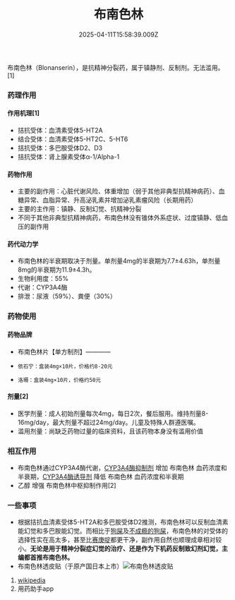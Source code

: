 ﻿---
title: 布南色林
description: 
published: true
date: 2025-04-11T15:58:39.009Z
tags: 
editor: markdown
dateCreated: 2025-04-12T10:05:12.112Z
---

布南色林（Blonanserin），是抗精神分裂药，属于镇静剂、反制剂。无法滥用。[1]
### 药理作用
#### 作用机理[1]
- 拮抗受体：血清素受体5-HT2A
- 结合受体：血清素受体5-HT2C、5-HT6
- 拮抗受体：多巴胺受体D2、D3
- 拮抗受体：肾上腺素受体α-1/Alpha-1
#### 药物作用
- 主要的副作用：心脏代谢风险、体重增加（弱于其他非典型抗精神病药）、血糖异常、血脂异常、升高泌乳素并增加泌乳素瘤风险（长期用药）
- 主要的主作用：镇静、反制幻觉、抗精神分裂
- 不同于其他非典型抗精神病药，布南色林没有锥体外系症状、过度镇静、低血压的副作用
#### 药代动力学
- 布南色林的半衰期取决于剂量。单剂量4mg的半衰期为7.7±4.63h，单剂量8mg的半衰期为11.9±4.3h。
- 生物利用度：55%
- 代谢：CYP3A4酶
- 排泄：尿液（59%）、粪便（30%）
### 药物使用
#### 药物品牌
- 布南色林片【单方制剂】————
-     依石宁：盒装4mg×10片，价格约8-20元
-     洛珊：盒装4mg×10片，价格约50元
#### 剂量[2]
- 医学剂量：成人初始剂量每次4mg，每日2次，餐后服用。维持剂量8-16mg/day，最大剂量不超过24mg/day。儿童及特殊人群遵医嘱。
- 滥用剂量：尚缺乏药物过量的临床资料，且该药物本身没有滥用价值
### 相互作用
- 布南色林通过CYP3A4酶代谢，[CYP3A4酶抑制剂](/DXM/#CYP3A4%E6%8A%91%E5%88%B6%E5%89%82) 增加 布南色林 血药浓度和半衰期，[CYP3A4酶诱导剂](/DXM/#CYP3A4%E8%AF%B1%E5%AF%BC%E5%89%82) 降低 布南色林 血药浓度和半衰期
- 乙醇 增强 布南色林中枢抑制作用[2]
### 一些事项
- 根据拮抗血清素受体5-HT2A和多巴胺受体D2推测，布南色林可以反制血清素能幻觉和多巴胺能幻觉。而相比于[狗屎](/QTP/)及[不成瘾的狗屎](/CPZ/)，布南色林的对受体的选择性实在高太多，甚至比[赛庚啶](/%E8%B5%9B%E5%BA%9A%E5%95%B6/)都更干净，副作用自然也顺理成章相对较小。**无论是用于精神分裂症幻觉的治疗、还是作为下机药反制致幻剂幻觉，主编都首推布南色林。**
- 布南色林透皮贴（于原产国日本上市）![布南色林透皮贴](./imgs/布南色林透皮贴.jpg)

1.  [wikipedia](https://en.wikipedia.org/wiki/Blonanserin)
2.  用药助手app

